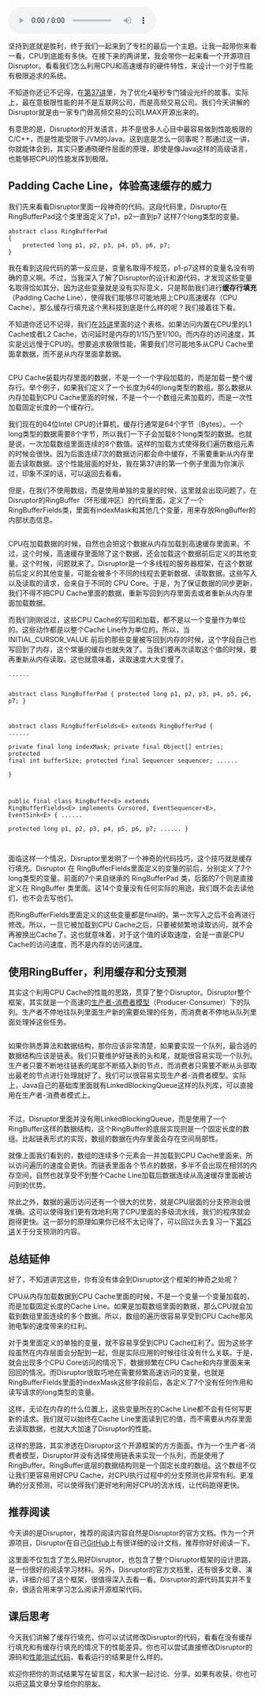 <audio title="54 _ 理解Disruptor（上）：带你体会CPU高速缓存的风驰电掣" src="https://static001.geekbang.org/resource/audio/b6/97/b6b22346c2a148eb3396dc52b8952f97.mp3" controls="controls"></audio> 
<p>坚持到底就是胜利，终于我们一起来到了专栏的最后一个主题。让我一起带你来看一看，CPU到底能有多快。在接下来的两讲里，我会带你一起来看一个开源项目Disruptor。看看我们怎么利用CPU和高速缓存的硬件特性，来设计一个对于性能有极限追求的系统。</p><p>不知道你还记不记得，在<a href="https://time.geekbang.org/column/article/107477">第37讲</a>里，为了优化4毫秒专门铺设光纤的故事。实际上，最在意极限性能的并不是互联网公司，而是高频交易公司。我们今天讲解的Disruptor就是由一家专门做高频交易的公司LMAX开源出来的。</p><p>有意思的是，Disruptor的开发语言，并不是很多人心目中最容易做到性能极限的C/C++，而是性能受限于JVM的Java。这到底是怎么一回事呢？那通过这一讲，你就能体会到，其实只要通晓硬件层面的原理，即使是像Java这样的高级语言，也能够把CPU的性能发挥到极限。</p><h2>Padding Cache Line，体验高速缓存的威力</h2><p>我们先来看看Disruptor里面一段神奇的代码。这段代码里，Disruptor在RingBufferPad这个类里面定义了p1，p2一直到p7 这样7个long类型的变量。</p><pre><code>abstract class RingBufferPad
{
    protected long p1, p2, p3, p4, p5, p6, p7;
}
</code></pre><p>我在看到这段代码的第一反应是，变量名取得不规范，p1-p7这样的变量名没有明确的意义啊。不过，当我深入了解了Disruptor的设计和源代码，才发现这些变量名取得恰如其分。因为这些变量就是没有实际意义，只是帮助我们进行<strong>缓存行填充</strong>（Padding Cache Line），使得我们能够尽可能地用上CPU高速缓存（CPU Cache）。那么缓存行填充这个黑科技到底是什么样的呢？我们接着往下看。</p><!-- [[[read_end]]] --><p>不知道你还记不记得，我们在<a href="https://time.geekbang.org/column/article/107422">35讲</a>里面的这个表格。如果访问内置在CPU里的L1 Cache或者L2 Cache，访问延时是内存的1/15乃至1/100。而内存的访问速度，其实是远远慢于CPU的。想要追求极限性能，需要我们尽可能地多从CPU Cache里面拿数据，而不是从内存里面拿数据。</p><p><img src="https://static001.geekbang.org/resource/image/d3/a6/d39b0f2b3962d646133d450541fb75a6.png" alt=""></p><p>CPU Cache装载内存里面的数据，不是一个一个字段加载的，而是加载一整个缓存行。举个例子，如果我们定义了一个长度为64的long类型的数组。那么数据从内存加载到CPU Cache里面的时候，不是一个一个数组元素加载的，而是一次性加载固定长度的一个缓存行。</p><p>我们现在的64位Intel CPU的计算机，缓存行通常是64个字节（Bytes）。一个long类型的数据需要8个字节，所以我们一下子会加载8个long类型的数据。也就是说，一次加载数组里面连续的8个数值。这样的加载方式使得我们遍历数组元素的时候会很快。因为后面连续7次的数据访问都会命中缓存，不需要重新从内存里面去读取数据。这个性能层面的好处，我在第37讲的第一个例子里面为你演示过，印象不深的话，可以返回去看看。</p><p>但是，在我们不使用数组，而是使用单独的变量的时候，这里就会出现问题了。在Disruptor的RingBuffer（环形缓冲区）的代码里面，定义了一个RingBufferFields类，里面有indexMask和其他几个变量，用来存放RingBuffer的内部状态信息。</p><p><img src="https://static001.geekbang.org/resource/image/23/f6/23adbbc656243ce85fdb8c7fab42ecf6.jpeg" alt=""></p><p>CPU在加载数据的时候，自然也会把这个数据从内存加载到高速缓存里面来。不过，这个时候，高速缓存里面除了这个数据，还会加载这个数据前后定义的其他变量。这个时候，问题就来了。Disruptor是一个多线程的服务器框架，在这个数据前后定义的其他变量，可能会被多个不同的线程去更新数据、读取数据。这些写入以及读取的请求，会来自于不同的 CPU Core。于是，为了保证数据的同步更新，我们不得不把CPU Cache里面的数据，重新写回到内存里面去或者重新从内存里面加载数据。</p><p>而我们刚刚说过，这些CPU Cache的写回和加载，都不是以一个变量作为单位的。这些动作都是以整个Cache Line作为单位的。所以，当INITIAL_CURSOR_VALUE 前后的那些变量被写回到内存的时候，这个字段自己也写回到了内存，这个常量的缓存也就失效了。当我们要再次读取这个值的时候，要再重新从内存读取。这也就意味着，读取速度大大变慢了。</p><pre><code>......

abstract class RingBufferPad
{
    protected long p1, p2, p3, p4, p5, p6, p7;
}
	

abstract class RingBufferFields&lt;E&gt; extends RingBufferPad
{
    ......    
    private final long indexMask;
	private final Object[] entries;
	protected final int bufferSize;
	protected final Sequencer sequencer;
    ......    
}

public final class RingBuffer&lt;E&gt; extends RingBufferFields&lt;E&gt; implements Cursored, EventSequencer&lt;E&gt;, EventSink&lt;E&gt;
{
    ......    
    protected long p1, p2, p3, p4, p5, p6, p7;
    ......
}
</code></pre><p><img src="https://static001.geekbang.org/resource/image/93/b1/9330b8fb1e8de3f62d34c6f85f268db1.jpeg" alt=""></p><p>面临这样一个情况，Disruptor里发明了一个神奇的代码技巧，这个技巧就是缓存行填充。Disruptor 在 RingBufferFields里面定义的变量的前后，分别定义了7个long类型的变量。前面的7个来自继承的 RingBufferPad 类，后面的7个则是直接定义在 RingBuffer 类里面。这14个变量没有任何实际的用途。我们既不会去读他们，也不会去写他们。</p><p>而RingBufferFields里面定义的这些变量都是final的，第一次写入之后不会再进行修改。所以，一旦它被加载到CPU Cache之后，只要被频繁地读取访问，就不会再被换出Cache了。这也就意味着，对于这个值的读取速度，会是一直是CPU Cache的访问速度，而不是内存的访问速度。</p><h2>使用RingBuffer，利用缓存和分支预测</h2><p>其实这个利用CPU Cache的性能的思路，贯穿了整个Disruptor。Disruptor整个框架，其实就是一个高速的<a href="https://en.wikipedia.org/wiki/Producer%E2%80%93consumer_problem">生产者-消费者模型</a>（Producer-Consumer）下的队列。生产者不停地往队列里面生产新的需要处理的任务，而消费者不停地从队列里面处理掉这些任务。</p><p><img src="https://static001.geekbang.org/resource/image/65/56/659082942118e7c69eb3807b00f5f556.jpeg" alt=""></p><p>如果你熟悉算法和数据结构，那你应该非常清楚，如果要实现一个队列，最合适的数据结构应该是链表。我们只要维护好链表的头和尾，就能很容易实现一个队列。生产者只要不断地往链表的尾部不断插入新的节点，而消费者只需要不断从头部取出最老的节点进行处理就好了。我们可以很容易实现生产者-消费者模型。实际上，Java自己的基础库里面就有LinkedBlockingQueue这样的队列库，可以直接用在生产者-消费者模式上。</p><p><img src="https://static001.geekbang.org/resource/image/45/0e/45d4c7c8b0cb1f056684199e39660f0e.jpeg" alt=""></p><p>不过，Disruptor里面并没有用LinkedBlockingQueue，而是使用了一个RingBuffer这样的数据结构，这个RingBuffer的底层实现则是一个固定长度的数组。比起链表形式的实现，数组的数据在内存里面会存在空间局部性。</p><p>就像上面我们看到的，数组的连续多个元素会一并加载到CPU Cache里面来，所以访问遍历的速度会更快。而链表里面各个节点的数据，多半不会出现在相邻的内存空间，自然也就享受不到整个Cache Line加载后数据连续从高速缓存里面被访问到的优势。</p><p>除此之外，数据的遍历访问还有一个很大的优势，就是CPU层面的分支预测会很准确。这可以使得我们更有效地利用了CPU里面的多级流水线，我们的程序就会跑得更快。这一部分的原理如果你已经不太记得了，可以回过头去复习一下<a href="https://time.geekbang.org/column/article/102166">第25讲</a>关于分支预测的内容。</p><h2>总结延伸</h2><p>好了，不知道讲完这些，你有没有体会到Disruptor这个框架的神奇之处呢？</p><p>CPU从内存加载数据到CPU Cache里面的时候，不是一个变量一个变量加载的，而是加载固定长度的Cache Line。如果是加载数组里面的数据，那么CPU就会加载到数组里面连续的多个数据。所以，数组的遍历很容易享受到CPU Cache那风驰电掣的速度带来的红利。</p><p>对于类里面定义的单独的变量，就不容易享受到CPU Cache红利了。因为这些字段虽然在内存层面会分配到一起，但是实际应用的时候往往没有什么关联。于是，就会出现多个CPU Core访问的情况下，数据频繁在CPU Cache和内存里面来来回回的情况。而Disruptor很取巧地在需要频繁高速访问的变量，也就是RingBufferFields里面的indexMask这些字段前后，各定义了7个没有任何作用和读写请求的long类型的变量。</p><p>这样，无论在内存的什么位置上，这些变量所在的Cache Line都不会有任何写更新的请求。我们就可以始终在Cache Line里面读到它的值，而不需要从内存里面去读取数据，也就大大加速了Disruptor的性能。</p><p>这样的思路，其实渗透在Disruptor这个开源框架的方方面面。作为一个生产者-消费者模型，Disruptor并没有选择使用链表来实现一个队列，而是使用了RingBuffer。RingBuffer底层的数据结构则是一个固定长度的数组。这个数组不仅让我们更容易用好CPU Cache，对CPU执行过程中的分支预测也非常有利。更准确的分支预测，可以使得我们更好地利用好CPU的流水线，让代码跑得更快。</p><h2>推荐阅读</h2><p>今天讲的是Disruptor，推荐的阅读内容自然是Disruptor的官方文档。作为一个开源项目，Disruptor在自己<a href="https://github.com/LMAX-Exchange/disruptor/wiki/Introduction">GitHub</a>上有很详细的设计文档，推荐你好好阅读一下。</p><p>这里面不仅包含了怎么用好Disruptor，也包含了整个Disruptor框架的设计思路，是一份很好的阅读学习材料。另外，Disruptor的官方文档里，还有很多文章、演讲，详细介绍了这个框架，很值得深入去看一看。Disruptor的源代码其实并不复杂，很适合用来学习怎么阅读开源框架代码。</p><h2>课后思考</h2><p>今天我们讲解了缓存行填充，你可以试试修改Disruptor的代码，看看在没有缓存行填充和有缓存行填充的情况下的性能差异。你也可以尝试直接修改Disruptor的源码和<a href="https://github.com/LMAX-Exchange/disruptor/blob/master/src/perftest/java/com/lmax/disruptor/immutable/CustomPerformanceTest.java">性能测试代码</a>，看看运行的结果是什么样的。</p><p>欢迎你把你的测试结果写在留言区，和大家一起讨论、分享。如果有收获，你也可以把这篇文章分享给你的朋友。</p><p></p>